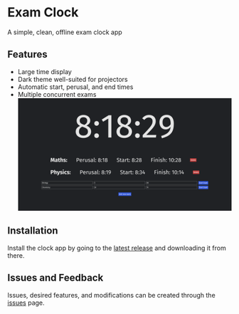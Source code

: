 # Exam Clock
A simple, clean, offline exam clock app
## Features
- Large time display
- Dark theme well-suited for projectors 
- Automatic start, perusal, and end times
- Multiple concurrent exams
![A screenshot of the clock app](https://github.com/9105854/exam_clock/blob/master/screenshot.png)
## Installation
Install the clock app by going to the [latest release](https://github.com/9105854/exam_clock/releases/latest) and downloading it from there.
## Issues and Feedback
Issues, desired features, and modifications can be created through the [issues](https://github.com/9105854/exam_clock/issues) page. 
